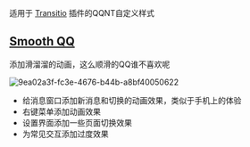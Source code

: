 适用于 [Transitio](https://github.com/PRO-2684/transitio) 插件的QQNT自定义样式

## [Smooth QQ](https://github.com/MapleRecall/Transitio-user-css/blob/main/smooth.css)

添加滑溜溜的动画，这么顺滑的QQ谁不喜欢呢

![9ea02a3f-fc3e-4676-b44b-a8bf40050622](https://github.com/MapleRecall/Transitio-user-css/assets/18360825/8a9ee4ff-c381-4423-993d-9d40bac6208e)



* 给消息窗口添加新消息和切换的动画效果，类似于手机上的体验
* 右键菜单添加动画效果
* 设置界面添加一些页面切换效果
* 为常见交互添加过度效果
